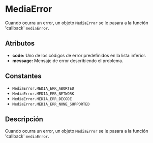 MediaError
==========

Cuando ocurra un error, un objeto `MediaError` se le pasara a la función 'callback' `mediaError`.

Atributos
---------

- __code:__ Uno de los códigos de error predefinidos en la lista inferior.
- __message:__ Mensaje de error describiendo el problema.

Constantes
----------

- `MediaError.MEDIA_ERR_ABORTED`
- `MediaError.MEDIA_ERR_NETWORK`
- `MediaError.MEDIA_ERR_DECODE`
- `MediaError.MEDIA_ERR_NONE_SUPPORTED`


Descripción
-----------

Cuando ocurra un error, un objeto `MediaError` se le pasara a la función 'callback' `mediaError`.


